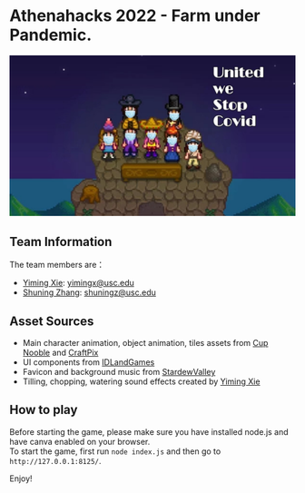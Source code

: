 # Athenahacks 2022 - Farm under Pandemic. 
![Thumbnail](./thumbnail.jpg)

## Team Information
The team members are：
- [Yiming Xie](https://www.linkedin.com/in/yimingx/): yimingx@usc.edu
- [Shuning Zhang](https://skkkzhang.com/): shuningz@usc.edu

## Asset Sources
- Main character animation, object animation, tiles assets from [Cup Nooble](https://cupnooble.itch.io/sprout-lands-asset-pack) and [CraftPix](https://craftpix.net/freebies/free-level-map-pixel-art-assets-pack/)  
- UI components from [IDLandGames](https://idlandgames.itch.io/ui-pixelart-assets-8)  
- Favicon and background music from [StardewValley](https://stardewvalleywiki.com/Stardew_Valley_Wiki)  
- Tilling, chopping, watering sound effects created by [Yiming Xie](https://www.linkedin.com/in/yimingx/)

## How to play
Before starting the game, please make sure you have installed node.js and have canva enabled on your browser.  
To start the game, first run `node index.js` and then go to `http://127.0.0.1:8125/`.

Enjoy!


